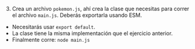 3. Crea un archivo `pokemon.js`, ahí crea la clase que necesitas para correr el archivo `main.js`. Deberás exportarla usando ESM.

* Necesitarás usar `export default`.
* La clase tiene la misma implementación que el ejercicio anterior.
* Finalmente corre: `node main.js`
